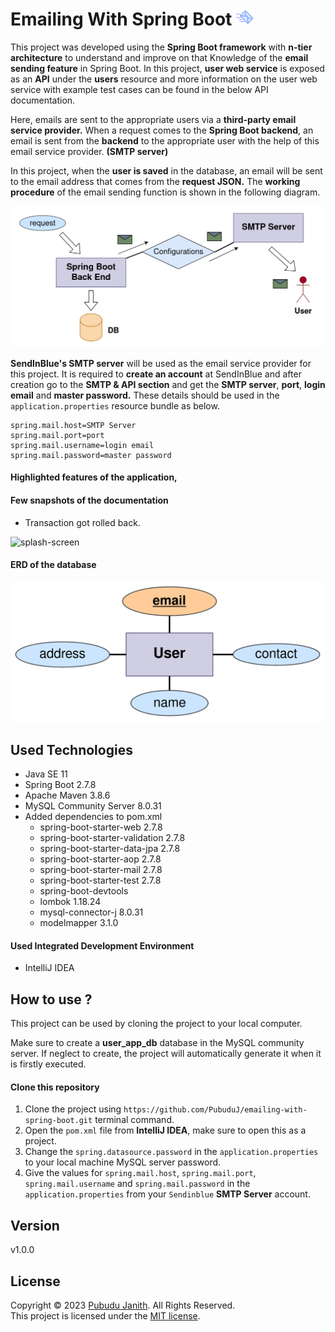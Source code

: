 # Emailing With Spring Boot <img src="assets/logo.png" alt="drawing" width="27px"/>

This project was developed using the **Spring Boot framework** with **n-tier architecture** to understand and improve on that
Knowledge of the **email sending feature** in Spring Boot.
In this project, **user web service** is exposed as an **API** under the **users** resource and more information on the user web 
service with example test cases can be found in the below API documentation.


Here, emails are sent to the appropriate users via a **third-party email service provider.** 
When a request comes to the **Spring Boot backend**, an email is sent from the **backend** to the appropriate user with the help of this email service provider. 
**(SMTP server)**

In this project, when the **user is saved** in the database, an email will be sent to the email address that comes from the **request JSON.**
The **working procedure** of the email sending function is shown in the following diagram.

<img src="assets/working-procedure.png" alt="splash-screen" width="700px"/><br>

**SendInBlue's SMTP server** will be used as the email service provider for this project. 
It is required to **create an account** at SendInBlue and after creation go to the **SMTP & API 
section** and get the **SMTP server**, **port**, **login email** and **master password.** These details should be used in the `application.properties` resource bundle as below.

```
spring.mail.host=SMTP Server
spring.mail.port=port
spring.mail.username=login email
spring.mail.password=master password
```

#### Highlighted features of the application,



#### Few snapshots of the documentation

- Transaction got rolled back.<br>

<img src="assets/roll-back.png" alt="splash-screen" width="800px"/>

#### ERD of the database

<img src="assets/ERD.png" alt="erd" width="600px"/>

## Used Technologies

- Java SE 11
- Spring Boot 2.7.8
- Apache Maven 3.8.6
- MySQL Community Server 8.0.31
- Added dependencies to pom.xml
    - spring-boot-starter-web 2.7.8
    - spring-boot-starter-validation 2.7.8
    - spring-boot-starter-data-jpa 2.7.8
    - spring-boot-starter-aop 2.7.8
    - spring-boot-starter-mail 2.7.8
    - spring-boot-starter-test 2.7.8
    - spring-boot-devtools
    - lombok 1.18.24
    - mysql-connector-j 8.0.31
    - modelmapper 3.1.0

#### Used Integrated Development Environment
- IntelliJ IDEA

## How to use ?
This project can be used by cloning the 
project to your local computer.

Make sure to create a **user_app_db** database in the MySQL community server.
If neglect to create, the project will automatically generate it when it is firstly executed.

#### Clone this repository
1. Clone the project using `https://github.com/PubuduJ/emailing-with-spring-boot.git` terminal command.
2. Open the `pom.xml` file from **IntelliJ IDEA**, make sure to open this as a project.
3. Change the `spring.datasource.password` in the `application.properties` to your local machine MySQL server password.
4. Give the values for `spring.mail.host`, `spring.mail.port`, `spring.mail.username` and `spring.mail.password` in the `application.properties` from your `Sendinblue` **SMTP Server** account.

## Version
v1.0.0

## License
Copyright &copy; 2023 [Pubudu Janith](https://www.linkedin.com/in/pubudujanith/). All Rights Reserved.<br>
This project is licensed under the [MIT license](LICENSE.txt).